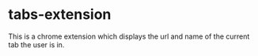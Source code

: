 # tabs-extension
This is a chrome extension which displays the url and name of the current tab the user is in.
